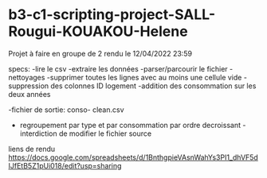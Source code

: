 # b3-c1-scripting-project-SALL-Rougui-KOUAKOU-Helene

Projet à faire en groupe de 2 rendu le 12/04/2022 23:59

specs: 
  -lire le csv 
  -extraire les données 
  -parser/parcourir le fichier 
    -nettoyages 
      -supprimer toutes les lignes avec au moins une cellule vide 
      -suppression des colonnes ID logement 
      -addition des consommation sur les deux années 
      
   -fichier de sortie: conso- clean.csv 
   - regroupement par type et par consommation par ordre decroissant 
   -interdiction de modifier le fichier source

liens de rendu https://docs.google.com/spreadsheets/d/1BnthgpieVAsnWahYs3PI1_dhVF5dIJfEtB5Z1pUi018/edit?usp=sharing
